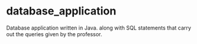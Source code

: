 # database_application
Database application written in Java. along with SQL statements that carry out the queries given by the professor. 
